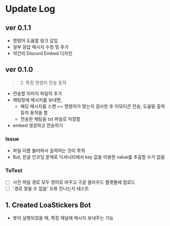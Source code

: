 # Update Log

## ver 0.1.1

- 명령어 도움말 링크 삽입
- 일부 응답 메시지 수정 및 추가
- 약간의 Discord Embed 디자인

## ver 0.1.0

> 2. 특정 명령어 전송 동작

- 전송할 이미지 파일의 추가
- 채팅창에 메시지를 보내면,
  - 해당 메시지를 스캔 => 명령어가 맞는지 검사한 후 이모티콘 전송, 도움말 출력 등의 동작을 함
  - 전송한 채팅을 txt 파일로 저장함
- embed 생성하고 전송하기

### Issue

- 파일 이름 불러와서 출력하는 것이 목적
- But, 한글 인코딩 문제로 딕셔너리에서 key 값을 이용한 value를 추출할 수가 없음

### ToTest

- [ ] 사진 파일 경로 모두 영어로 바꾸고 구글 클라우드 플랫폼에 업로드
- [ ] '경로 찾을 수 없음' 오류 안나는지 테스트

## 1. Created LoaStickers Bot

- 봇이 실행되었을 때, 특정 채널에 메시지 보내주는 기능
